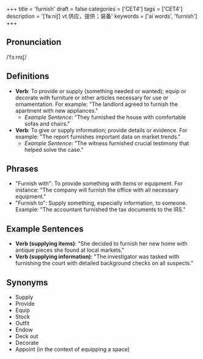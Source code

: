 +++
title = 'furnish'
draft = false
categories = ['CET4']
tags = ['CET4']
description = '[ˈfəːni∫] vt.供应，提供；装备'
keywords = ['ai words', 'furnish']
+++

## Pronunciation
/ˈfɜːrnɪʃ/

## Definitions
- **Verb**: To provide or supply (something needed or wanted); equip or decorate with furniture or other articles necessary for use or ornamentation. For example: "The landlord agreed to furnish the apartment with new appliances."
  - *Example Sentence*: "They furnished the house with comfortable sofas and chairs."
- **Verb**: To give or supply information; provide details or evidence. For example: "The report furnishes important data on market trends."
  - *Example Sentence*: "The witness furnished crucial testimony that helped solve the case."

## Phrases
- "Furnish with": To provide something with items or equipment. For instance: "The company will furnish the office with all necessary equipment."
- "Furnish to": Supply something, especially information, to someone. Example: "The accountant furnished the tax documents to the IRS."
  
## Example Sentences
- **Verb (supplying items)**: "She decided to furnish her new home with antique pieces she found at local markets."
- **Verb (supplying information)**: "The investigator was tasked with furnishing the court with detailed background checks on all suspects."

## Synonyms
- Supply
- Provide
- Equip
- Stock
- Outfit
- Endow
- Deck out
- Decorate
- Appoint (in the context of equipping a space)
